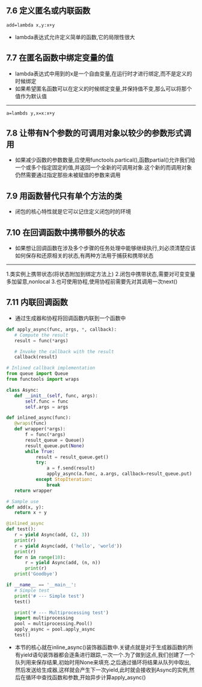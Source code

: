 ## 7.6 定义匿名或内联函数 ##
	add=lambda x,y:x+y
* lambda表达式允许定义简单的函数,它的局限性很大
## 7.7 在匿名函数中绑定变量的值 ##
* lambda表达式中用到的x是一个自由变量,在运行时才进行绑定,而不是定义的时候绑定
* 如果希望匿名函数可以在定义的时候绑定变量,并保持值不变,那么可以将那个值作为默认值
***
	a=lambds y,x=x:x+y
## 7.8 让带有N个参数的可调用对象以较少的参数形式调用 ##
* 如果减少函数的参数数量,应使用functools.partical(),函数partial()允许我们给一个或多个指定固定的值,并返回一个全新的可调用对象.这个新的而调用对象仍然需要通过指定那些未被赋值的参数来调用
## 7.9 用函数替代只有单个方法的类 ##
* 闭包的核心特性就是它可以记住定义闭包时的环境
## 7.10 在回调函数中携带额外的状态 ##
* 如果想让回调函数在涉及多个步骤的任务处理中能够继续执行,刘必须清楚应该如何保存和还原相关的状态,有两种方法用于捕获和携带状态
***
1.类实例上携带状态(将状态附加到绑定方法上)
2.闭包中携带状态,需要对可变变量多加留意,nonlocal
3.也可使用协程,使用协程前需要先对其调用一次next()
## 7.11 内联回调函数 ##
* 通过生成器和协程将回调函数内联到一个函数中
 ```python
def apply_async(func, args, *, callback):
    # Compute the result
    result = func(*args)

    # Invoke the callback with the result
    callback(result)

# Inlined callback implementation
from queue import Queue
from functools import wraps

class Async:
    def __init__(self, func, args):
        self.func = func
        self.args = args

def inlined_async(func):
    @wraps(func)
    def wrapper(*args):
        f = func(*args)
        result_queue = Queue()
        result_queue.put(None)
        while True:
            result = result_queue.get()
            try:
                a = f.send(result)
                apply_async(a.func, a.args, callback=result_queue.put)
            except StopIteration:
                break
    return wrapper

# Sample use
def add(x, y):
    return x + y

@inlined_async
def test():
    r = yield Async(add, (2, 3))
    print(r)
    r = yield Async(add, ('hello', 'world'))
    print(r)
    for n in range(10):
        r = yield Async(add, (n, n))
        print(r)
    print('Goodbye')

if __name__ == '__main__':
    # Simple test
    print('# --- Simple test')
    test()

    print('# --- Multiprocessing test')
    import multiprocessing
    pool = multiprocessing.Pool()
    apply_async = pool.apply_async
    test()
```
* 本节的核心就在inline_async()装饰器函数中.关键点就是对于生成器函数的所有yield语句装饰器都会逐条进行跟踪,一次一个.为了做到这点,我们创建了一个队列用来保存结果,初始时用None来填充.之后通过循环将结果从队列中取出,然后发送给生成器,这样就会产生下一次yield,此时就会接收到Async的实例,然后在循环中查找函数和参数,开始异步计算apply_async()
